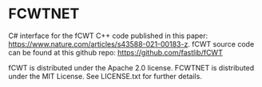 # FCWTNET
C# interface for the fCWT C++ code published in this paper: https://www.nature.com/articles/s43588-021-00183-z. fCWT source code can be found at this github repo: https://github.com/fastlib/fCWT

fCWT is distributed under the Apache 2.0 license. FCWTNET is distributed under the MIT License. See LICENSE.txt for further details. 
